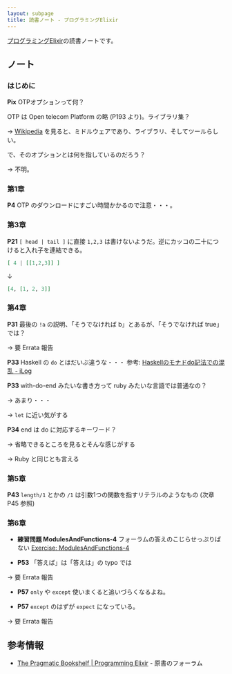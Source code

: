 ```yaml
---
layout: subpage
title: 読書ノート - プログラミングElixir
---
```


[プログラミングElixir](/workshop/10-elixir/)の読書ノートです。

## ノート

### はじめに

**Pix** OTPオプションって何？

OTP は Open telecom Platform の略 (P193 より)。ライブラリ集？

→ [Wikipedia](https://en.wikipedia.org/wiki/Open_Telecom_Platform) を見ると、ミドルウェアであり、ライブラリ、そしてツールらしい。

で、そのオプションとは何を指しているのだろう？

→ 不明。

### 第1章

**P4** OTP のダウンロードにすごい時間かかるので注意・・・。

### 第3章

**P21** `[ head | tail ]` に直接 `1,2,3` は書けないようだ。逆にカッコの二十につけると入れ子を連結できる。

```elixir
[ 4 | [[1,2,3]] ]
```
↓
```elixir
[4, [1, 2, 3]]
```

### 第4章

**P31** 最後の `!a` の説明、「そうでなければ b」とあるが、「そうでなければ true」では？

→ 要 Errata 報告

**P33** Haskell の `do` とはだいぶ違うな・・・ 参考: [Haskellのモナドdo記法での混乱 - iLog](https://www.ishiy.xyz/posts/2015-10-16-haskell-monad.html)

**P33** with-do-end みたいな書き方って ruby みたいな言語では普通なの？

→ あまり・・・

→ `let` に近い気がする

**P34** end は do に対応するキーワード？

→ 省略できるところを見るとそんな感じがする

→ Ruby と同じとも言える

### 第5章

**P43** `length/1` とかの `/1` は引数1つの関数を指すリテラルのようなもの (次章 P45 参照)

### 第6章

* **練習問題 ModulesAndFunctions-4** フォーラムの答えのこじらせっぷりぱない [Exercise: ModulesAndFunctions-4](https://forums.pragprog.com/forums/322/topics/11925)

* **P53** 「答えば」は「答えは」の typo では

→ 要 Errata 報告

* **P57** `only` や `except` 使いまくると追いづらくなるよね。

* **P57** `except` のはずが `expect` になっている。

→ 要 Errata 報告



## 参考情報

* [The Pragmatic Bookshelf | Programming Elixir](https://forums.pragprog.com/forums/322) - 原書のフォーラム
